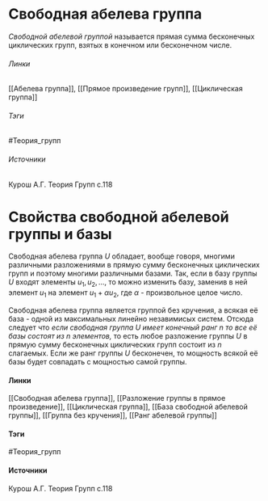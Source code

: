 # Свободная абелева группа
*Свободной абелевой группой* называется прямая сумма бесконечных циклических групп, взятых в конечном или бесконечном числе. 
###### Линки
 [[Абелева группа]], [[Прямое произведение групп]], [[Циклическая группа]]
###### Тэги
 #Теория_групп 
###### Источники
 Курош А.Г. Теория Групп с.118

# Свойства свободной абелевой группы и базы
Свободная абелева группа $U$ обладает, вообще говоря, многими различными разложениями в прямую сумму бесконечных циклических групп и поэтому многими различными базами. Так, если в базу группы $U$ входят элементы $u_{1},u_{2},\dots ,$ то можно изменить базу, заменив в ней элемент $u_{1}$ на элемент $u_{1}+\alpha u_{2}$, где $\alpha$ - произвольное целое число.

Свободная абелева группа является группой без кручения, а всякая её база - одной из максимальных линейно незавимисых систем. Отсюда следует что *если свободная группа $U$ имеет конечный ранг $n$ то все её базы состоят из $n$ элементов,* то есть любое разложение группы $U$ в прямую сумму бесконечных циклических групп состоит из $n$ слагаемых. Если же ранг группы $U$ бесконечен, то мощность всякой её базы будет совпадать с мощностью самой группы.
#### Линки
 [[Свободная абелева группа]],
 [[Разложение группы в прямое произведение]],
 [[Циклическая группа]],
 [[База свободной абелевой группы]],
 [[Группа без кручения]],
 [[Ранг абелевой группы]]
#### Тэги
 #Теория_групп 
#### Источники
 Курош А.Г. Теория Групп с.118
